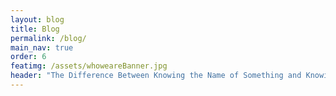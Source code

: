 ```yaml
---
layout: blog
title: Blog
permalink: /blog/
main_nav: true
order: 6
featimg: /assets/whoweareBanner.jpg
header: "The Difference Between Knowing the Name of Something and Knowing Something"
---
```


